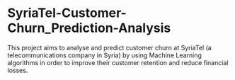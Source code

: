 # SyriaTel-Customer-Churn_Prediction-Analysis
This project aims to analyse and predict customer churn at SyriaTel (a telecommunications company in Syria) by using Machine Learning algorithms in order to improve their customer retention and reduce financial losses.
